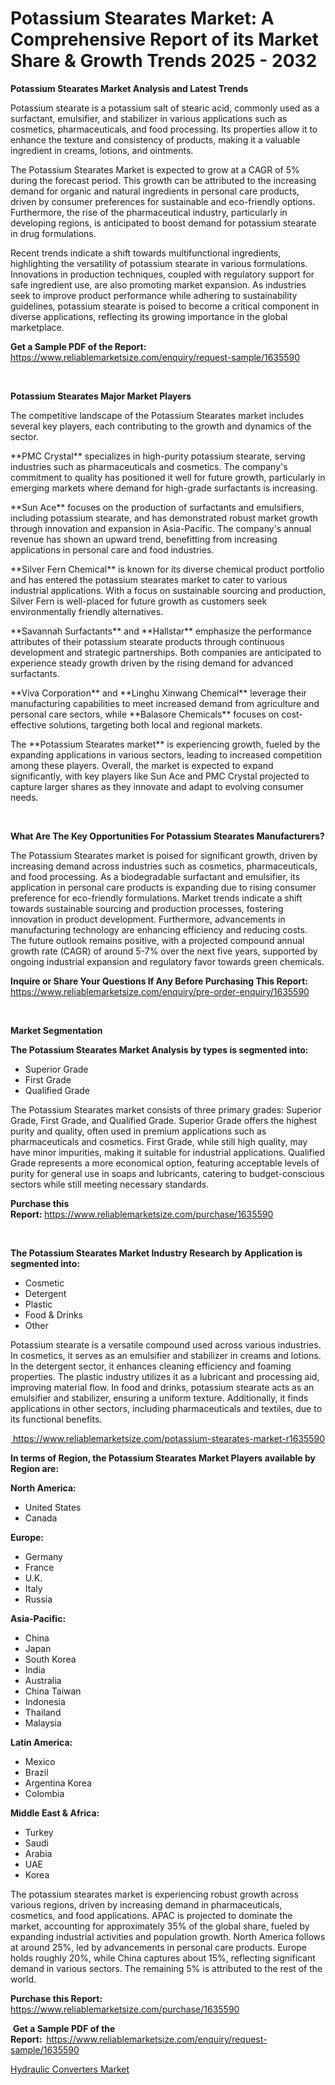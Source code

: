 <p><h1>Potassium Stearates Market: A Comprehensive Report of its Market Share & Growth Trends 2025 - 2032</h1></p><p><strong>Potassium Stearates Market Analysis and Latest Trends</strong></p>
<p><p>Potassium stearate is a potassium salt of stearic acid, commonly used as a surfactant, emulsifier, and stabilizer in various applications such as cosmetics, pharmaceuticals, and food processing. Its properties allow it to enhance the texture and consistency of products, making it a valuable ingredient in creams, lotions, and ointments.</p><p>The Potassium Stearates Market is expected to grow at a CAGR of 5% during the forecast period. This growth can be attributed to the increasing demand for organic and natural ingredients in personal care products, driven by consumer preferences for sustainable and eco-friendly options. Furthermore, the rise of the pharmaceutical industry, particularly in developing regions, is anticipated to boost demand for potassium stearate in drug formulations.</p><p>Recent trends indicate a shift towards multifunctional ingredients, highlighting the versatility of potassium stearate in various formulations. Innovations in production techniques, coupled with regulatory support for safe ingredient use, are also promoting market expansion. As industries seek to improve product performance while adhering to sustainability guidelines, potassium stearate is poised to become a critical component in diverse applications, reflecting its growing importance in the global marketplace.</p></p>
<p><strong>Get a Sample PDF of the Report:&nbsp;</strong> <a href="https://www.reliablemarketsize.com/enquiry/request-sample/1635590?utm_campaign=2808&utm_medium=2&utm_source=Github&utm_content=ia&utm_term=23032025&utm_id=potassium-stearates">https://www.reliablemarketsize.com/enquiry/request-sample/1635590</a></p>
<p>&nbsp;</p>
<p><strong>Potassium Stearates Major Market Players</strong></p>
<p><p>The competitive landscape of the Potassium Stearates market includes several key players, each contributing to the growth and dynamics of the sector. </p><p>**PMC Crystal** specializes in high-purity potassium stearate, serving industries such as pharmaceuticals and cosmetics. The company's commitment to quality has positioned it well for future growth, particularly in emerging markets where demand for high-grade surfactants is increasing. </p><p>**Sun Ace** focuses on the production of surfactants and emulsifiers, including potassium stearate, and has demonstrated robust market growth through innovation and expansion in Asia-Pacific. The company's annual revenue has shown an upward trend, benefitting from increasing applications in personal care and food industries.</p><p>**Silver Fern Chemical** is known for its diverse chemical product portfolio and has entered the potassium stearates market to cater to various industrial applications. With a focus on sustainable sourcing and production, Silver Fern is well-placed for future growth as customers seek environmentally friendly alternatives.</p><p>**Savannah Surfactants** and **Hallstar** emphasize the performance attributes of their potassium stearate products through continuous development and strategic partnerships. Both companies are anticipated to experience steady growth driven by the rising demand for advanced surfactants.</p><p>**Viva Corporation** and **Linghu Xinwang Chemical** leverage their manufacturing capabilities to meet increased demand from agriculture and personal care sectors, while **Balasore Chemicals** focuses on cost-effective solutions, targeting both local and regional markets.</p><p>The **Potassium Stearates market** is experiencing growth, fueled by the expanding applications in various sectors, leading to increased competition among these players. Overall, the market is expected to expand significantly, with key players like Sun Ace and PMC Crystal projected to capture larger shares as they innovate and adapt to evolving consumer needs.</p></p>
<p>&nbsp;</p>
<p><strong>What Are The Key Opportunities For Potassium Stearates Manufacturers?</strong></p>
<p><p>The Potassium Stearates market is poised for significant growth, driven by increasing demand across industries such as cosmetics, pharmaceuticals, and food processing. As a biodegradable surfactant and emulsifier, its application in personal care products is expanding due to rising consumer preference for eco-friendly formulations. Market trends indicate a shift towards sustainable sourcing and production processes, fostering innovation in product development. Furthermore, advancements in manufacturing technology are enhancing efficiency and reducing costs. The future outlook remains positive, with a projected compound annual growth rate (CAGR) of around 5-7% over the next five years, supported by ongoing industrial expansion and regulatory favor towards green chemicals.</p></p>
<p><strong>Inquire or Share Your Questions If Any Before Purchasing This Report:</strong> <a href="https://www.reliablemarketsize.com/enquiry/pre-order-enquiry/1635590?utm_campaign=2808&utm_medium=2&utm_source=Github&utm_content=ia&utm_term=23032025&utm_id=potassium-stearates">https://www.reliablemarketsize.com/enquiry/pre-order-enquiry/1635590</a></p>
<p>&nbsp;</p>
<p><strong>Market Segmentation</strong></p>
<p><strong>The Potassium Stearates Market Analysis by types is segmented into:</strong></p>
<p><ul><li>Superior Grade</li><li>First Grade</li><li>Qualified Grade</li></ul></p>
<p><p>The Potassium Stearates market consists of three primary grades: Superior Grade, First Grade, and Qualified Grade. Superior Grade offers the highest purity and quality, often used in premium applications such as pharmaceuticals and cosmetics. First Grade, while still high quality, may have minor impurities, making it suitable for industrial applications. Qualified Grade represents a more economical option, featuring acceptable levels of purity for general use in soaps and lubricants, catering to budget-conscious sectors while still meeting necessary standards.</p></p>
<p><strong>Purchase this Report:&nbsp;</strong><a href="https://www.reliablemarketsize.com/purchase/1635590?utm_campaign=2808&utm_medium=2&utm_source=Github&utm_content=ia&utm_term=23032025&utm_id=potassium-stearates">https://www.reliablemarketsize.com/purchase/1635590</a></p>
<p>&nbsp;</p>
<p><strong>The Potassium Stearates Market Industry Research by Application is segmented into:</strong></p>
<p><ul><li>Cosmetic</li><li>Detergent</li><li>Plastic</li><li>Food & Drinks</li><li>Other</li></ul></p>
<p><p>Potassium stearate is a versatile compound used across various industries. In cosmetics, it serves as an emulsifier and stabilizer in creams and lotions. In the detergent sector, it enhances cleaning efficiency and foaming properties. The plastic industry utilizes it as a lubricant and processing aid, improving material flow. In food and drinks, potassium stearate acts as an emulsifier and stabilizer, ensuring a uniform texture. Additionally, it finds applications in other sectors, including pharmaceuticals and textiles, due to its functional benefits.</p></p>
<p><a href="https://www.reliablemarketsize.com/potassium-stearates-market-r1635590?utm_campaign=2808&utm_medium=2&utm_source=Github&utm_content=ia&utm_term=23032025&utm_id=potassium-stearates">&nbsp;https://www.reliablemarketsize.com/potassium-stearates-market-r1635590</a></p>
<p><strong>In terms of Region, the Potassium Stearates Market Players available by Region are:</strong></p>
<p>
    <p> <strong> North America: </strong>
        <ul>
            <li>United States</li>
            <li>Canada</li>
        </ul>
        </p> 
    <p> <strong> Europe: </strong>
        <ul>
            <li>Germany</li>
            <li>France</li>
            <li>U.K.</li>
            <li>Italy</li>
            <li>Russia</li>
        </ul>
        </p> 
    <p> <strong> Asia-Pacific: </strong>
        <ul>
            <li>China</li>
            <li>Japan</li>
            <li>South Korea</li>
            <li>India</li>
            <li>Australia</li>
            <li>China Taiwan</li>
            <li>Indonesia</li>
            <li>Thailand</li>
            <li>Malaysia</li>
        </ul>
        </p> 
    <p> <strong> Latin America: </strong>
        <ul>
            <li>Mexico</li>
            <li>Brazil</li>
            <li>Argentina Korea</li>
            <li>Colombia</li>
        </ul>
        </p> 
    <p> <strong> Middle East & Africa: </strong>
        <ul>
            <li>Turkey</li>
            <li>Saudi</li>
            <li>Arabia</li>
            <li>UAE</li>
            <li>Korea</li>
        </ul>
    </p>
    </p>
<p><p>The potassium stearates market is experiencing robust growth across various regions, driven by increasing demand in pharmaceuticals, cosmetics, and food applications. APAC is projected to dominate the market, accounting for approximately 35% of the global share, fueled by expanding industrial activities and population growth. North America follows at around 25%, led by advancements in personal care products. Europe holds roughly 20%, while China captures about 15%, reflecting significant demand in various sectors. The remaining 5% is attributed to the rest of the world.</p></p>
<p><strong>Purchase this Report: </strong><a href="https://www.reliablemarketsize.com/purchase/1635590?utm_campaign=2808&utm_medium=2&utm_source=Github&utm_content=ia&utm_term=23032025&utm_id=potassium-stearates">https://www.reliablemarketsize.com/purchase/1635590</a></p>
<p>&nbsp;<strong>Get a Sample PDF of the Report:&nbsp;&nbsp;</strong><a href="https://www.reliablemarketsize.com/enquiry/request-sample/1635590?utm_campaign=2808&utm_medium=2&utm_source=Github&utm_content=ia&utm_term=23032025&utm_id=potassium-stearates">https://www.reliablemarketsize.com/enquiry/request-sample/1635590</a></p>
<p><strong></strong></p>
<p><p><a href="https://github.com/saroarmaicky/Market-Research-Report-List-1/blob/main/hydraulic-converters-market.md?utm_campaign=2808&utm_medium=2&utm_source=Github&utm_content=ia&utm_term=23032025&utm_id=potassium-stearates">Hydraulic Converters Market</a></p></p>